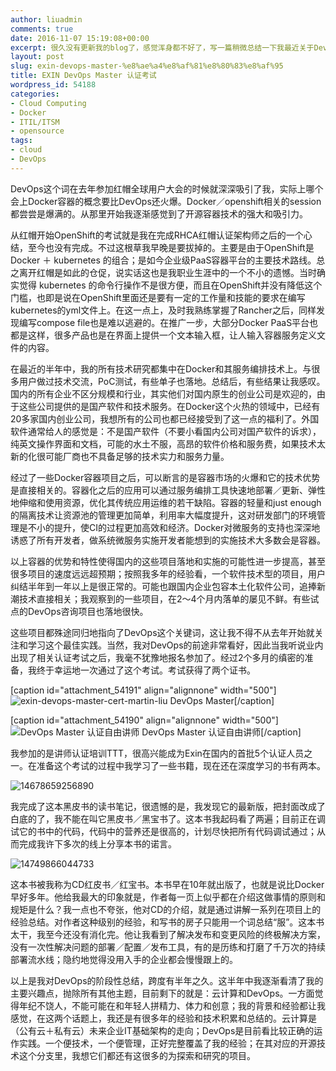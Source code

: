 ```yaml
---
author: liuadmin
comments: true
date: 2016-11-07 15:19:08+00:00
excerpt: 很久没有更新我的blog了，感觉浑身都不好了，写一篇稍微总结一下我最近关于DevOps的相关状态和进展。
layout: post
slug: exin-devops-master-%e8%ae%a4%e8%af%81%e8%80%83%e8%af%95
title: EXIN DevOps Master 认证考试
wordpress_id: 54188
categories:
- Cloud Computing
- Docker
- ITIL/ITSM
- opensource
tags:
- cloud
- DevOps
---
```


DevOps这个词在去年参加红帽全球用户大会的时候就深深吸引了我，实际上哪个会上Docker容器的概念要比DevOps还火爆。Docker／openshift相关的session都尝尝是爆满的。从那里开始我逐渐感觉到了开源容器技术的强大和吸引力。

从红帽开始OpenShift的考试就是我在完成RHCA红帽认证架构师之后的一个心结，至今也没有完成。不过这根草我早晚是要拔掉的。主要是由于OpenShift是Docker ＋ kubernetes 的组合；是如今企业级PaaS容器平台的主要技术路线。总之离开红帽是如此的仓促，说实话这也是我职业生涯中的一个不小的遗憾。当时确实觉得 kubernetes 的命令行操作不是很方便，而且在OpenShift并没有降低这个门槛，也即是说在OpenShift里面还是要有一定的工作量和技能的要求在编写kubernetes的yml文件上。在这一点上，及时我熟练掌握了Rancher之后，同样发现编写compose file也是难以逃避的。在推广一步，大部分Docker PaaS平台也都是这样，很多产品也是在界面上提供一个文本输入框，让人输入容器服务定义文件的内容。

在最近的半年中，我的所有技术研究都集中在Docker和其服务编排技术上。与很多用户做过技术交流，PoC测试，有些单子也落地。总结后，有些结果让我感叹。国内的所有企业不区分规模和行业，其实他们对国内原生的创业公司是欢迎的，由于这些公司提供的是国产软件和技术服务。在Docker这个火热的领域中，已经有20多家国内创业公司，我想所有的公司也都已经接受到了这一点的福利了。外国软件通常给人的感觉是：不是国产软件（不要小看国内公司对国产软件的诉求），纯英文操作界面和文档，可能的水土不服，高昂的软件价格和服务费，如果技术太新的化很可能厂商也不具备足够的技术实力和服务力量。

经过了一些Docker容器项目之后，可以断言的是容器市场的火爆和它的技术优势是直接相关的。容器化之后的应用可以通过服务编排工具快速地部署／更新、弹性地伸缩和使用资源，优化其传统应用运维的若干缺陷。容器的轻量和just enough的隔离技术让资源池的管理更加简单，利用率大幅度提升，这对研发部门的环境管理是不小的提升，使CI的过程更加高效和经济。Docker对微服务的支持也深深地诱惑了所有开发者，做系统微服务实施开发者能想到的实施技术大多数会是容器。

以上容器的优势和特性使得国内的这些项目落地和实施的可能性进一步提高，甚至很多项目的速度远远超预期；按照我多年的经验看，一个软件技术型的项目，用户纠结半年到一年以上是很正常的。可能也跟国内企业包容本土化软件公司，追捧新潮技术直接相关；我观察到的一些项目，在2～4个月内落单的屡见不鲜。有些试点的DevOps咨询项目也落地很快。

这些项目都殊途同归地指向了DevOps这个关键词，这让我不得不从去年开始就关注和学习这个最佳实践。当然，我对DevOps的前途非常看好，因此当我听说业内出现了相关认证考试之后，我毫不犹豫地报名参加了。经过2个多月的缜密的准备，我终于幸运地一次通过了这个考试。考试获得了两个证书。

[caption id="attachment_54191" align="alignnone" width="500"]![exin-devops-master-cert-martin-liu](http://cdn1.martinliu.cn/wp-content/uploads/2016/11/EXIN-DevOps-Master-Cert-Martin-Liu.jpg) DevOps Master[/caption]

[caption id="attachment_54190" align="alignnone" width="500"]![DevOps Master 认证自由讲师](http://cdn1.martinliu.cn/wp-content/uploads/2016/11/certificate-devops-freelance-trainer-Liu-Zheng.jpg) DevOps Master 认证自由讲师[/caption]

我参加的是讲师认证培训TTT，很高兴能成为Exin在国内的首批5个认证人员之一。在准备这个考试的过程中我学习了一些书籍，现在还在深度学习的书有两本。

![14678659256890](http://cdn1.martinliu.cn/wp-content/uploads/2016/11/14678659256890.jpg)

我完成了这本黑皮书的读书笔记，很遗憾的是，我发现它的最新版，把封面改成了白底的了，我不能在叫它黑皮书／黑宝书了。这本书我起码看了两遍；目前正在调试它的书中的代码，代码中的营养还是很高的，计划尽快把所有代码调试通过；从而完成我许下多次的线上分享本书的诺言。

![14749866044733](http://cdn1.martinliu.cn/wp-content/uploads/2016/11/14749866044733.jpg)

这本书被我称为CD红皮书／红宝书。本书早在10年就出版了，也就是说比Docker早好多年。他给我最大的印象就是，作者每一页上似乎都在介绍这做事情的原则和规矩是什么？我一点也不夸张，他对CD的介绍，就是通过讲解一系列在项目上的经验总结。对作者这种级别的经验，和写书的房子只能用一个词总结“服”。这本书太干，我至今还没有消化完。他让我看到了解决发布和变更风险的终极解决方案，没有一次性解决问题的部署／配置／发布工具，有的是历练和打磨了千万次的持续部署流水线；隐约地觉得没用入手的企业都会慢慢跟上的。

以上是我对DevOps的阶段性总结，跨度有半年之久。这半年中我逐渐看清了我的主要兴趣点，抛除所有其他主题，目前剩下的就是：云计算和DevOps。一方面觉得年纪不饶人，不能可能在和年轻人拼精力、体力和创意；我的背景和经验都让我感觉，在这两个话题上，我还是有很多年的经验和技术积累和总结的。云计算是（公有云＋私有云）未来企业IT基础架构的走向；DevOps是目前看比较正确的运作实践。一个便技术，一个便管理，正好完整覆盖了我的经验；在其对应的开源技术这个分支里，我想它们都还有这很多的为探索和研究的项目。


